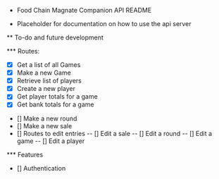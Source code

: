 * Food Chain Magnate Companion API README

- Placeholder for documentation on how to use the api server

** To-do and future development

*** Routes:

- [x] Get a list of all Games
- [x] Make a new Game
- [x] Retrieve list of players
- [x] Create a new player
- [x] Get player totals for a game
- [x] Get bank totals for a game
- [] Make a new round
- [] Make a new sale
- [] Routes to edit entries
-- [] Edit a sale
-- [] Edit a round
-- [] Edit a game
-- [] Edit a player

*** Features
- [] Authentication